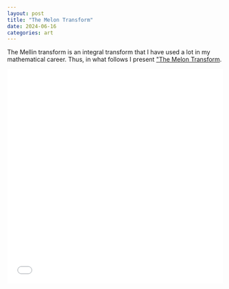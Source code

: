 ```yaml
---
layout: post
title: "The Melon Transform"
date: 2024-06-16
categories: art
---
```


The Mellin transform is an integral transform that I have used a lot in my mathematical career. Thus, in what follows I present <a href="files/The_Melon_Transform.pdf" target="_blank">"The Melon Transform</a>.


<body>


  <embed src="files/The_Melon_Transform.pdf" type="application/pdf" width="100%" height="500px" />
</body>
